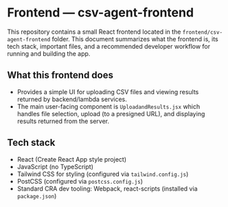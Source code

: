# Frontend — csv-agent-frontend

This repository contains a small React frontend located in the `frontend/csv-agent-frontend` folder. This document summarizes what the frontend is, its tech stack, important files, and a recommended developer workflow for running and building the app.

## What this frontend does

- Provides a simple UI for uploading CSV files and viewing results returned by backend/lambda services.
- The main user-facing component is `UploadandResults.jsx` which handles file selection, upload (to a presigned URL), and displaying results returned from the server.

## Tech stack

- React (Create React App style project)
- JavaScript (no TypeScript)
- Tailwind CSS for styling (configured via `tailwind.config.js`)
- PostCSS (configured via `postcss.config.js`)
- Standard CRA dev tooling: Webpack, react-scripts (installed via `package.json`)
